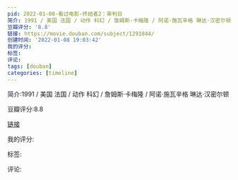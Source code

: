 ```yaml
---
pid: 2022-01-08-看过电影-终结者2：审判日
简介: 1991 / 美国 法国 / 动作 科幻 / 詹姆斯·卡梅隆 / 阿诺·施瓦辛格 琳达·汉密尔顿
豆瓣评分: '8.8'
链接: https://movie.douban.com/subject/1291844/
创建时间: '2022-01-08 19:03:42'
我的评分:
标签:
评论:
tags: [douban]
categories: [timeline]
---
```

简介:1991 / 美国 法国 / 动作 科幻 / 詹姆斯·卡梅隆 / 阿诺·施瓦辛格 琳达·汉密尔顿

豆瓣评分:8.8

[链接](https://movie.douban.com/subject/1291844/)

我的评分:

标签:

评论:


